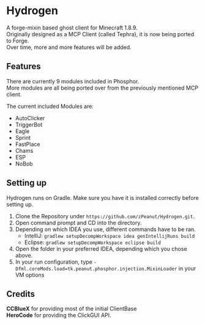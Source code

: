# Hydrogen
A forge-mixin based ghost client for Minecraft 1.8.9.  
Originally designed as a MCP Client (called Tephra), it is now being ported to Forge.  
Over time, more and more features will be added.

## Features

There are currently 9 modules included in Phosphor.  
More modules are all being ported over from the previously mentioned MCP client.  
  
The current included Modules are:
-  AutoClicker
-  TriggerBot
-  Eagle
-  Sprint
-  FastPlace
-  Chams
-  ESP
-  NoBob

## Setting up

Hydrogen runs on Gradle. Make sure you have it is installed correctly before setting up.

1. Clone the Repository under `https://github.com/zPeanut/Hydrogen.git`.
2. Open command prompt and CD into the directory.
3. Depending on which IDEA you use, different commands have to be ran.
    - IntelliJ: `gradlew setupDecompWorkspace idea genIntellijRuns build`
    - Eclipse: `gradlew setupDecompWorkspace eclipse build`
4. Open the folder in your preferred IDEA, depending which you chose above.
5. In your run configuration, type `-Dfml.coreMods.load=tk.peanut.phosphor.injection.MixinLoader` in your VM options

## Credits

**CCBlueX** for providing most of the initial ClientBase  
**HeroCode** for providing the ClickGUI API.  

